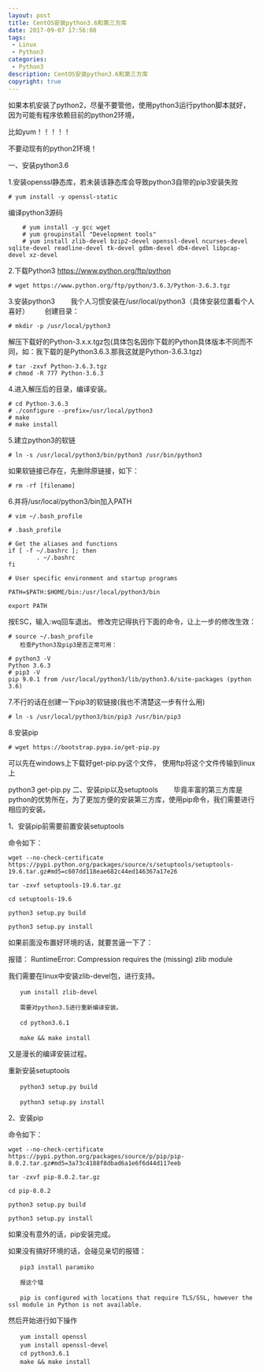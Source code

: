 ```yaml
---
layout: post
title: CentOS安装python3.6和第三方库
date: 2017-09-07 17:56:08
tags:
 - Linux
 - Python3
categories:
 - Python3
description: CentOS安装python3.6和第三方库
copyright: true
---
```


如果本机安装了python2，尽量不要管他，使用python3运行python脚本就好，因为可能有程序依赖目前的python2环境，

比如yum！！！！！

不要动现有的python2环境！

一、安装python3.6

1.安装openssl静态库，若未装该静态库会导致python3自带的pip3安装失败

	# yum install -y openssl-static

编译python3源码
```
	# yum install -y gcc wget
	# yum groupinstall "Development tools"
	# yum install zlib-devel bzip2-devel openssl-devel ncurses-devel sqlite-devel readline-devel tk-devel gdbm-devel db4-devel libpcap-devel xz-devel
```
2.下载Python3 https://www.python.org/ftp/python

	# wget https://www.python.org/ftp/python/3.6.3/Python-3.6.3.tgz

3.安装python3
　　我个人习惯安装在/usr/local/python3（具体安装位置看个人喜好）
　　创建目录：

	# mkdir -p /usr/local/python3

解压下载好的Python-3.x.x.tgz包(具体包名因你下载的Python具体版本不同而不同，如：我下载的是Python3.6.3.那我这就是Python-3.6.3.tgz)
```
# tar -zxvf Python-3.6.3.tgz
# chmod -R 777 Python-3.6.3
```
4.进入解压后的目录，编译安装。
```
# cd Python-3.6.3
# ./configure --prefix=/usr/local/python3
# make
# make install
```

5.建立python3的软链

	# ln -s /usr/local/python3/bin/python3 /usr/bin/python3
如果软链接已存在，先删除原链接，如下：

	# rm -rf [filename]

6.并将/usr/local/python3/bin加入PATH
```
# vim ~/.bash_profile

# .bash_profile

# Get the aliases and functions
if [ -f ~/.bashrc ]; then
        . ~/.bashrc
fi

# User specific environment and startup programs

PATH=$PATH:$HOME/bin:/usr/local/python3/bin

export PATH
```

按ESC，输入:wq回车退出。
修改完记得执行下面的命令，让上一步的修改生效：
```
# source ~/.bash_profile
　　检查Python3及pip3是否正常可用：

# python3 -V
Python 3.6.3
# pip3 -V
pip 9.0.1 from /usr/local/python3/lib/python3.6/site-packages (python 3.6)
```
7.不行的话在创建一下pip3的软链接(我也不清楚这一步有什么用)

	# ln -s /usr/local/python3/bin/pip3 /usr/bin/pip3

8.安装pip

	# wget https://bootstrap.pypa.io/get-pip.py

可以先在windows上下载好get-pip.py这个文件， 使用ftp将这个文件传输到linux上

python3 get-pip.py
二、安装pip以及setuptools
　　毕竟丰富的第三方库是python的优势所在，为了更加方便的安装第三方库，使用pip命令，我们需要进行相应的安装。

1、安装pip前需要前置安装setuptools

命令如下：
```
wget --no-check-certificate  https://pypi.python.org/packages/source/s/setuptools/setuptools-19.6.tar.gz#md5=c607dd118eae682c44ed146367a17e26

tar -zxvf setuptools-19.6.tar.gz

cd setuptools-19.6

python3 setup.py build

python3 setup.py install
```
如果前面没布置好环境的话，就要苦逼一下了：

报错： RuntimeError: Compression requires the (missing) zlib module

我们需要在linux中安装zlib-devel包，进行支持。
```
　　yum install zlib-devel

　　需要对python3.5进行重新编译安装。

　　cd python3.6.1

　　make && make install
```
又是漫长的编译安装过程。

重新安装setuptools
```
　　python3 setup.py build

　　python3 setup.py install
```
2、安装pip

命令如下：
```
wget --no-check-certificate  https://pypi.python.org/packages/source/p/pip/pip-8.0.2.tar.gz#md5=3a73c4188f8dbad6a1e6f6d44d117eeb

tar -zxvf pip-8.0.2.tar.gz

cd pip-8.0.2

python3 setup.py build

python3 setup.py install
```
如果没有意外的话，pip安装完成。

如果没有搞好环境的话，会碰见亲切的报错：
```
　　pip3 install paramiko

　　报这个错

　　pip is configured with locations that require TLS/SSL, however the ssl module in Python is not available.
```
然后开始进行如下操作
```
　　yum install openssl
　　yum install openssl-devel
　　cd python3.6.1
　　make && make install
```